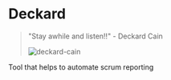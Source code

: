 # Deckard

> "Stay awhile and listen!!" - Deckard Cain
>
> ![deckard-cain](https://user-images.githubusercontent.com/605008/67953228-761d2600-fbcd-11e9-8f77-67d52401e377.png)

Tool that helps to automate scrum reporting

